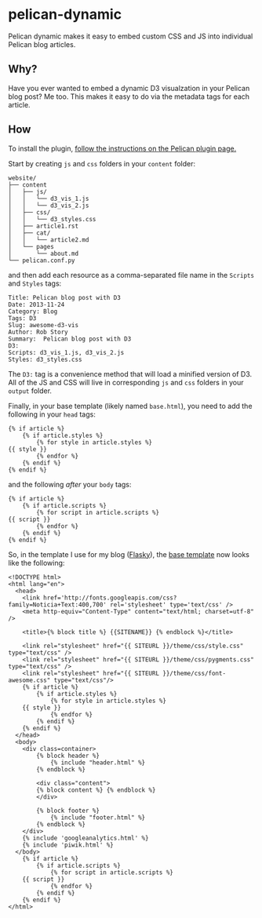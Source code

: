 pelican-dynamic
===============

Pelican dynamic makes it easy to embed custom CSS and JS into individual Pelican blog articles. 

Why?
----
Have you ever wanted to embed a dynamic D3 visualzation in your Pelican blog post? Me too. This makes it easy to do via the metadata tags for each article. 

How
---
To install the plugin, [follow the instructions on the Pelican plugin page.](https://github.com/getpelican/pelican-plugins) 

Start by creating  ```js``` and ```css``` folders in your ```content``` folder: 
```
website/
├── content
│   ├── js/
│   │   └── d3_vis_1.js
│   │   └── d3_vis_2.js
│   ├── css/
│   │   └── d3_styles.css
│   ├── article1.rst
│   ├── cat/
│   │   └── article2.md
│   └── pages
│       └── about.md
└── pelican.conf.py
```

and then add each resource as a comma-separated file name in the ```Scripts``` and ```Styles``` tags: 
```
Title: Pelican blog post with D3
Date: 2013-11-24
Category: Blog
Tags: D3
Slug: awesome-d3-vis
Author: Rob Story
Summary:  Pelican blog post with D3
D3:
Scripts: d3_vis_1.js, d3_vis_2.js
Styles: d3_styles.css
```

The ```D3:``` tag is a convenience method that will load a minified version of D3. All of the JS and CSS will live in corresponding ```js``` and ```css``` folders in your ```output``` folder. 

Finally, in your base template (likely named ```base.html```), you need to add the following in your ```head``` tags: 
```
{% if article %}
    {% if article.styles %}
        {% for style in article.styles %}
{{ style }}
        {% endfor %}
    {% endif %}
{% endif %}
```
and the following *after* your ```body``` tags: 
```
{% if article %}
    {% if article.scripts %}
        {% for script in article.scripts %}
{{ script }}
        {% endfor %}
    {% endif %}
{% endif %}
```

So, in the template I use for my blog ([Flasky](https://github.com/fjavieralba/flasky)), the [base template](https://github.com/fjavieralba/flasky/blob/master/templates/base.html) now looks like the following: 
```
<!DOCTYPE html>
<html lang="en">
  <head>
    <link href='http://fonts.googleapis.com/css?family=Noticia+Text:400,700' rel='stylesheet' type='text/css' />
    <meta http-equiv="Content-Type" content="text/html; charset=utf-8" />

    <title>{% block title %} {{SITENAME}} {% endblock %}</title>

    <link rel="stylesheet" href="{{ SITEURL }}/theme/css/style.css" type="text/css" />
    <link rel="stylesheet" href="{{ SITEURL }}/theme/css/pygments.css" type="text/css" />
    <link rel="stylesheet" href="{{ SITEURL }}/theme/css/font-awesome.css" type="text/css"/>
    {% if article %}
        {% if article.styles %}
            {% for style in article.styles %}
    {{ style }}
            {% endfor %}
        {% endif %}
    {% endif %}
  </head>
  <body>
    <div class=container>
        {% block header %}
            {% include "header.html" %}
        {% endblock %}

        <div class="content">
        {% block content %} {% endblock %}
        </div>

        {% block footer %}
            {% include "footer.html" %}
        {% endblock %}
    </div>
    {% include 'googleanalytics.html' %}
    {% include 'piwik.html' %}
  </body>
    {% if article %}
        {% if article.scripts %}
            {% for script in article.scripts %}
    {{ script }}
            {% endfor %}
        {% endif %}
    {% endif %}
</html>
```
